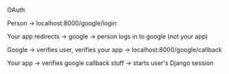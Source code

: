 OAuth

Person -> localhost:8000/google/login

Your app redirects -> google -> person logs in to google (not your app)

Google -> verifies user, verifies your app -> localhost:8000/google/callback

Your app -> verifies google callback stuff -> starts user's Django session